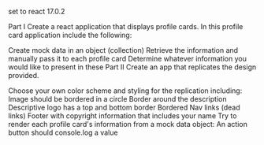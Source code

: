 set to react 17.0.2

Part I
Create a react application that displays profile cards. In this profile card application include the following:

Create mock data in an object (collection)
Retrieve the information and manually pass it to each profile card
Determine whatever information you would like to present in these
Part II
Create an app that replicates the design provided.

Choose your own color scheme and styling for the replication including:
Image should be bordered in a circle
Border around the description
Descriptive logo has a top and bottom border
Bordered Nav links (dead links)
Footer with copyright information that includes your name
Try to render each profile card's information from a mock data object:
An action button should console.log a value
